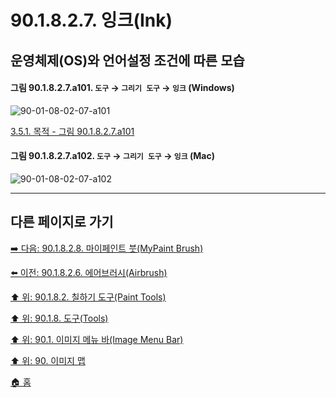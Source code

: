 # 90.1.8.2.7. 잉크(Ink)

<a id="90-01-08-02-07-a101"></a>

## 운영체제(OS)와 언어설정 조건에 따른 모습
#### 그림 90.1.8.2.7.a101. `도구` → `그리기 도구` → `잉크` (Windows)
![90-01-08-02-07-a101](https://github.com/wonder13662/gimp/assets/15767104/07732c34-128e-4b88-bc0c-f9fc71b1c14a)

[3.5.1. 목적 - 그림 90.1.8.2.7.a101](./03-05-01-intention.md#90-01-08-02-07-a101)

<a id="90-01-08-02-07-a102"></a>

#### 그림 90.1.8.2.7.a102. `도구` → `그리기 도구` → `잉크` (Mac)
![90-01-08-02-07-a102](https://github.com/wonder13662/gimp/assets/15767104/6e0647b0-9332-493b-8138-762e2d35bfbd)

***

## 다른 페이지로 가기

[➡️ 다음: 90.1.8.2.8. 마이페인트 붓(MyPaint Brush)](./90-01-08-02-08-mypaint_brush.md)

[⬅️ 이전: 90.1.8.2.6. 에어브러시(Airbrush)](./90-01-08-02-06-airbrush.md)

[⬆️ 위: 90.1.8.2. 칠하기 도구(Paint Tools)](./90-01-08-02-00-paint_tools.md)

[⬆️ 위: 90.1.8. 도구(Tools)](./90-01-08-00-tools.md)

[⬆️ 위: 90.1. 이미지 메뉴 바(Image Menu Bar)](./90-01-00-image-menu-bar.md)

[⬆️ 위: 90. 이미지 맵](./90-00-image-map.md)

[🏠 홈](./00-home.md)
